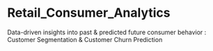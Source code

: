 # Retail_Consumer_Analytics
Data-driven insights into past &amp; predicted future consumer behavior : Customer Segmentation &amp; Customer Churn Prediction
